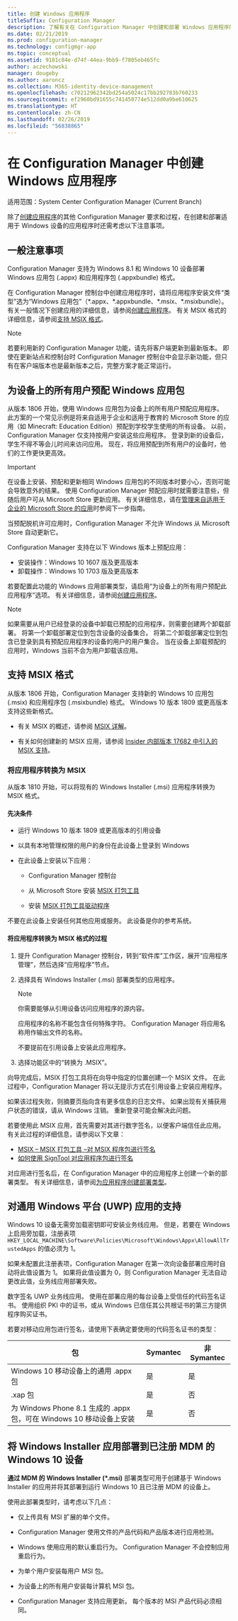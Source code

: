 ```yaml
---
title: 创建 Windows 应用程序
titleSuffix: Configuration Manager
description: 了解有关在 Configuration Manager 中创建和部署 Windows 应用程序的详细信息。
ms.date: 02/21/2019
ms.prod: configuration-manager
ms.technology: configmgr-app
ms.topic: conceptual
ms.assetid: 9181c84e-d74f-44ea-9bb9-f7805eb465fc
author: aczechowski
manager: dougeby
ms.author: aaroncz
ms.collection: M365-identity-device-management
ms.openlocfilehash: c70212962342bd254a5024c17bb292783b760233
ms.sourcegitcommit: ef2960bd91655c741450774e512dd0a9be610625
ms.translationtype: HT
ms.contentlocale: zh-CN
ms.lasthandoff: 02/26/2019
ms.locfileid: "56838865"
---
```

# <a name="create-windows-applications-in-configuration-manager"></a>在 Configuration Manager 中创建 Windows 应用程序

适用范围：System Center Configuration Manager (Current Branch)

除了[创建应用程序](/sccm/apps/deploy-use/create-applications)的其他 Configuration Manager 要求和过程，在创建和部署适用于 Windows 设备的应用程序时还需考虑以下注意事项。  



## <a name="bkmk_general"></a> 一般注意事项  

Configuration Manager 支持为 Windows 8.1 和 Windows 10 设备部署 Windows 应用包 (.appx) 和应用程序包 (.appxbundle) 格式。

在 Configuration Manager 控制台中创建应用程序时，请将应用程序安装文件“类型”选为“Windows 应用包”（\*.appx、\*.appxbundle、\*.msix、\*.msixbundle）。 有关一般情况下创建应用的详细信息，请参阅[创建应用程序](/sccm/apps/deploy-use/create-applications)。 有关 MSIX 格式的详细信息，请参阅[支持 MSIX 格式](#bkmk_msix)。 

> [!Note]  
> 若要利用新的 Configuration Manager 功能，请先将客户端更新到最新版本。 即使在更新站点和控制台时 Configuration Manager 控制台中会显示新功能，但只有在客户端版本也是最新版本之后，完整方案才能正常运行。<!--SCCMDocs issue 646-->  



## <a name="bkmk_provision"></a> 为设备上的所有用户预配 Windows 应用包
<!--1358310--> 从版本 1806 开始，使用 Windows 应用包为设备上的所有用户预配应用程序。 此方案的一个常见示例是将来自适用于企业和适用于教育的 Microsoft Store 的应用（如 Minecraft: Education Edition）预配到学校学生使用的所有设备。 以前，Configuration Manager 仅支持按用户安装这些应用程序。 登录到新的设备后，学生不得不等会儿时间来访问应用。 现在，将应用预配到所有用户的设备时，他们的工作更快更高效。

> [!Important]  
> 在设备上安装、预配和更新相同 Windows 应用包的不同版本时要小心，否则可能会导致意外的结果。 使用 Configuration Manager 预配应用时就需要注意些，但随后用户可从 Microsoft Store 更新应用。 有关详细信息，请在[管理来自适用于企业的 Microsoft Store 的应用](/sccm/apps/deploy-use/manage-apps-from-the-windows-store-for-business#next-steps)时参阅下一步指南。  

当预配脱机许可应用时，Configuration Manager 不允许 Windows 从 Microsoft Store 自动更新它。  

Configuration Manager 支持在以下 Windows 版本上预配应用：<!--SCCMDocs-pr issue 2762-->
- 安装操作：Windows 10 1607 版及更高版本
- 卸载操作：Windows 10 1703 版及更高版本

若要配置此功能的 Windows 应用部署类型，请启用“为设备上的所有用户预配此应用程序”选项。 有关详细信息，请参阅[创建应用程序](/sccm/apps/deploy-use/create-applications)。


> [!Note]  
> 如果需要从用户已经登录的设备中卸载已预配的应用程序，则需要创建两个卸载部署。 将第一个卸载部署定位到包含设备的设备集合。 将第二个卸载部署定位到包含已登录到具有预配应用程序的设备的用户的用户集合。 当在设备上卸载预配的应用时，Windows 当前不会为用户卸载该应用。 



## <a name="bkmk_msix"></a>支持 MSIX 格式
<!--1357427-->

从版本 1806 开始，Configuration Manager 支持新的 Windows 10 应用包 (.msix) 和应用程序包 (.msixbundle) 格式。 Windows 10 版本 1809 或更高版本支持这些新格式。  

- 有关 MSIX 的概述，请参阅 [MSIX 详解](https://blogs.msdn.microsoft.com/sgern/2018/06/18/a-closer-look-at-msix/)。  

- 有关如何创建新的 MSIX 应用，请参阅 [Insider 内部版本 17682 中引入的 MSIX 支持](https://techcommunity.microsoft.com/t5/MSIX-Blog/MSIX-support-introduced-in-Insider-Build-17682/ba-p/202376)。  


### <a name="convert-applications-to-msix"></a>将应用程序转换为 MSIX
<!--3607729, fka 1359029-->

从版本 1810 开始，可以将现有的 Windows Installer (.msi) 应用程序转换为 MSIX 格式。 

#### <a name="prerequisites"></a>先决条件
- 运行 Windows 10 版本 1809 或更高版本的引用设备  

- 以具有本地管理权限的用户的身份在此设备上登录到 Windows  

- 在此设备上安装以下应用：  

    - Configuration Manager 控制台  

    - 从 Microsoft Store 安装 [MSIX 打包工具](https://www.microsoft.com/store/productId/9N5LW3JBCXKF)  

    - 安装 [MSIX 打包工具驱动程序](https://docs.microsoft.com/windows/msix/packaging-tool/mpt-known-issues#msix-packaging-tool-driver-considerations)<!--SCCMDocs-pr issue #3091-->  

不要在此设备上安装任何其他应用或服务。 此设备是你的参考系统。 

#### <a name="process-to-convert-applications-to-msix-format"></a>将应用程序转换为 MSIX 格式的过程
1. 提升 Configuration Manager 控制台，转到“软件库”工作区，展开“应用程序管理”，然后选择“应用程序”节点。  

2. 选择具有 Windows Installer (.msi) 部署类型的应用程序。  

    > [!Note]  
    > 你需要能够从引用设备访问应用程序的源内容。  
    > 
    > 应用程序的名称不能包含任何特殊字符。 Configuration Manager 将应用名称用作输出文件的名称。  
    > 
    > 不要提前在引用设备上安装此应用程序。  

3. 选择功能区中的“转换为 .MSIX”。

向导完成后，MSIX 打包工具将在向导中指定的位置创建一个 MSIX 文件。 在此过程中，Configuration Manager 将以无提示方式在引用设备上安装应用程序。

如果该过程失败，则摘要页指向含有更多信息的日志文件。 如果出现有关捕获用户状态的错误，请从 Windows 注销。 重新登录可能会解决此问题。

若要使用此 MSIX 应用，首先需要对其进行数字签名，以便客户端信任此应用。 有关此过程的详细信息，请参阅以下文章： 
- [MSIX – MSIX 打包工具 –对 MSIX 程序包进行签名](https://blogs.msdn.microsoft.com/sgern/2018/09/06/msix-the-msix-packaging-tool-signing-the-msix-package/)
- [如何使用 SignTool 对应用程序包进行签名](https://docs.microsoft.com/windows/desktop/appxpkg/how-to-sign-a-package-using-signtool)

对应用进行签名后，在 Configuration Manager 中的应用程序上创建一个新的部署类型。 有关详细信息，请参阅[为应用程序创建部署类型](/sccm/apps/deploy-use/create-applications#bkmk_create-dt)。




## <a name="bkmk_uwp"></a> 对通用 Windows 平台 (UWP) 应用的支持  

Windows 10 设备无需旁加载密钥即可安装业务线应用。 但是，若要在 Windows 上启用旁加载，注册表项 `HKEY_LOCAL_MACHINE\Software\Policies\Microsoft\Windows\Appx\AllowAllTrustedApps` 的值必须为 1。  

如果未配置此注册表项，Configuration Manager 在第一次向设备部署应用时自动将此值设置为 1。 如果将此值设置为 0，则 Configuration Manager 无法自动更改此值，业务线应用部署失败。  

数字签名 UWP 业务线应用。 使用在部署应用的每台设备上受信任的代码签名证书。 使用组织 PKI 中的证书，或从 Windows 已信任其公共根证书的第三方提供程序购买证书。  

若要对移动应用包进行签名，请使用下表确定要使用的代码签名证书的类型：

| 包  | Symantec  | 非 Symantec  |
|---------|---------|---------|
| Windows 10 移动设备上的通用 .appx 包 | 是 | 是 |
| .xap 包 | 是 | 否 | 
| 为 Windows Phone 8.1 生成的 .appx 包，可在 Windows 10 移动设备上安装 | 是 | 否 | 



## <a name="bkmk_mdm-msi"></a> 将 Windows Installer 应用部署到已注册 MDM 的 Windows 10 设备  

**通过 MDM 的 Windows Installer (\*.msi)** 部署类型可用于创建基于 Windows Installer 的应用并将其部署到运行 Windows 10 且已注册 MDM 的设备上。  

使用此部署类型时，请考虑以下几点：    

-   仅上传具有 MSI 扩展的单个文件。  

-   Configuration Manager 使用文件的产品代码和产品版本进行应用检测。  

-   Windows 使用应用的默认重启行为。 Configuration Manager 不会控制应用重启行为。  

-   为单个用户安装每用户 MSI 包。  

-   为设备上的所有用户安装每计算机 MSI 包。  

-   Configuration Manager 支持应用更新。 每个版本的 MSI 产品代码必须相同。  
